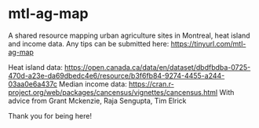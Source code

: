 # mtl-ag-map
A shared resource mapping urban agriculture sites in Montreal, heat island and income data. Any tips can be submitted here: https://tinyurl.com/mtl-ag-map

Heat island data: https://open.canada.ca/data/en/dataset/dbdfbdba-0725-470d-a23e-da69dbedc4e6/resource/b3f6fb84-9274-4455-a244-03aa0e6a437c Median income data: https://cran.r-project.org/web/packages/cancensus/vignettes/cancensus.html With advice from Grant Mckenzie, Raja Sengupta, Tim Elrick

Thank you for being here!
